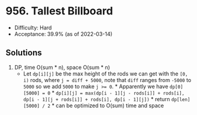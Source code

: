 # 956. Tallest Billboard
- Difficulty: Hard
- Acceptance: 39.9% (as of 2022-03-14)

## Solutions
  1. DP, time O(sum * n), space O(sum * n)
     * Let `dp[i][j]` be the max height of the rods we can get with the `[0, i)` rods, where `j = diff + 5000`, note that `diff` ranges from `-5000` to `5000` so we add `5000` to make `j >= 0`.
    * Apparently we have `dp[0][5000] = 0`
    * `dp[i][j] = max(dp[i - 1][j - rods[i]] + rods[i], dp[i - 1][j + rods[i]] + rods[i], dp[i - 1][j])`
    * return `dp[len][5000] / 2`
    * can be optimized to O(sum) time and space